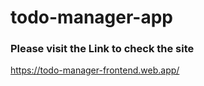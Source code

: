 # todo-manager-app

### Please visit the Link to check the site
https://todo-manager-frontend.web.app/
